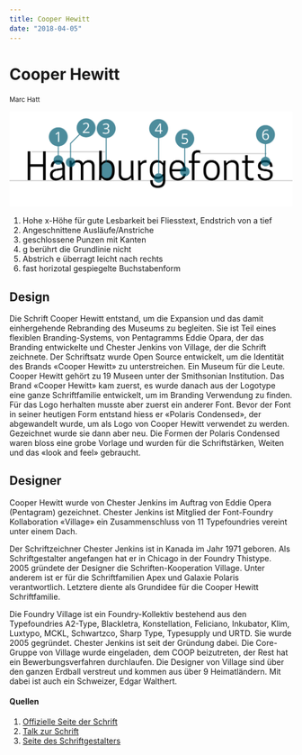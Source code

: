 ```yaml
---
title: Cooper Hewitt
date: "2018-04-05"
---
```


# Cooper Hewitt
<small>Marc Hatt</small>

<div class="col1to12">

![Cooper Hewitt](./CooperHewitt.svg)

</div>

1. Hohe x-Höhe für gute Lesbarkeit bei Fliesstext, Endstrich von a tief
2. Angeschnittene Ausläufe/Anstriche
3. geschlossene Punzen mit Kanten
4. g berührt die Grundlinie nicht
5. Abstrich e überragt leicht nach rechts
6. fast horizotal gespiegelte Buchstabenform


## Design
Die Schrift Cooper Hewitt entstand, um die Expansion und das damit einhergehende Rebranding des Museums zu begleiten. Sie ist Teil eines flexiblen Branding-Systems, von Pentagramms Eddie Opara, der das Branding entwickelte und Chester Jenkins von Village, der die Schrift zeichnete.
Der Schriftsatz wurde Open Source entwickelt, um die Identität des Brands «Cooper Hewitt» zu unterstreichen. Ein Museum für die Leute. Cooper Hewitt gehört zu 19 Museen unter der Smithsonian Institution. Das Brand «Cooper Hewitt» kam zuerst, es wurde danach aus der Logotype eine ganze Schriftfamilie entwickelt, um im Branding Verwendung zu finden. Für das Logo herhalten musste aber zuerst ein anderer Font.
Bevor der Font in seiner heutigen Form entstand hiess er «Polaris Condensed», der abgewandelt wurde, um als Logo von Cooper Hewitt verwendet zu werden. Gezeichnet wurde sie dann aber neu. Die Formen der Polaris Condensed waren bloss eine grobe Vorlage und wurden für die Schriftstärken, Weiten und das «look and feel» gebraucht.

## Designer
Cooper Hewitt wurde von Chester Jenkins im Auftrag von Eddie Opera (Pentagram) gezeichnet. Chester Jenkins ist Mitglied der Font-Foundry Kollaboration «Village» ein Zusammenschluss von 11 Typefoundries vereint unter einem Dach.

Der Schriftzeichner
Chester Jenkins ist in Kanada im Jahr 1971 geboren. Als Schriftgestalter angefangen hat er in Chicago in der Foundry Thistype. 2005 gründete der Designer die Schriften-Kooperation Village. Unter anderem ist er für die Schriftfamilien Apex und Galaxie Polaris verantwortlich. Letztere diente als Grundidee für die Cooper Hewitt Schriftfamilie.

Die Foundry
Village ist ein Foundry-Kollektiv bestehend aus den Typefoundries A2-Type, Blackletra, Konstellation, Feliciano, Inkubator, Klim, Luxtypo, MCKL, Schwartzco, Sharp Type, Typesupply und URTD. Sie wurde 2005 gegründet. Chester Jenkins ist seit der Gründung dabei. Die Core-Gruppe von Village wurde eingeladen, dem COOP beizutreten, der Rest hat ein Bewerbungsverfahren durchlaufen. Die Designer von Village sind über den ganzen Erdball verstreut und kommen aus über 9 Heimatländern. Mit dabei ist auch ein Schweizer, Edgar Walthert.	


#### Quellen
1. [Offizielle Seite der Schrift](https://www.cooperhewitt.org/open-source-at-cooper-hewitt/cooper-hewitt-the-typeface-by-chester-jenkins/)
2. [Talk zur Schrift](https://www.cooperhewitt.org/2014/09/11/design-talks-redesigning-cooper-hewitt/)
3. [Seite des Schriftgestalters](https://vllg.com/news/216)
